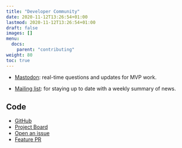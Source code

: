 ```yaml
---
title: "Developer Community"
date: 2020-11-12T13:26:54+01:00
lastmod: 2020-11-12T13:26:54+01:00
draft: false
images: []
menu:
  docs:
    parent: "contributing"
weight: 80
toc: true
---
```


* [Mastodon](https://federatedfandom.net/@ourchive): real-time questions and updates for MVP work.

* [Mailing list](https://docs.getourchive.io/#/portal/): for staying up to date with a weekly summary of news.

## Code

* [GitHub](https://github.com/c-e-p/ourchive)
* [Project Board](https://planning.ourchive.io/project/ourchive-beta/kanban)
* [Open an issue](https://github.com/c-e-p/ourchive/issues/new/choose)
* [Feature PR](https://github.com/c-e-p/ourchive/compare/development...main?template=pr_feature_template.md)